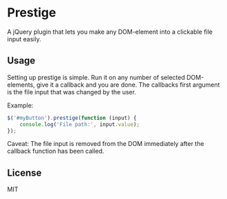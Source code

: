 Prestige
========
A jQuery plugin that lets you make any DOM-element into a clickable file input easily.


Usage
-----
Setting up prestige is simple. Run it on any number of selected DOM-elements, give it a callback and you are done.
The callbacks first argument is the file input that was changed by the user.

Example:
``` javascript
$('#myButton').prestige(function (input) {
    console.log('File path:', input.value);
});
```

Caveat: The file input is removed from the DOM immediately after the callback function has been called.


License
-------
MIT
